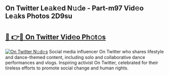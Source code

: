 ## On Twitter Le𝚊k𝚎d N𝚞𝚍e - Part-m97 Vid𝚎o Le𝚊ks Photos 2D9su

# <h2><a href="http://fbbu4o.evod.top/?m=On+Twitter">🔗 👉🔴 On Twitter Vid𝚎o Ph𝚘t𝚘s</a></h2>

[![On Twitter N𝚞d𝚎s](https://i.imgur.com/8V9OHl7.gif)](http://fbbu4o.evod.top/?m=On+Twitter)
Social media influencer On Twitter who shares lifestyle and dance-themed content, including solo and collaborative dance performances and vlogs. Inspiring activist On Twitter, celebrated for their tireless efforts to promote social change and human rights. 
